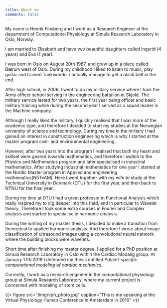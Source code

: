 ```yaml
---
title: About me
comments: false
---
```


My name is Henrik Finsberg and I work as a Research Engineer at the
department of Computational Physiology at Simula Research Laboratory
in Oslo, Norway.

I am married to Elisabeth and have two beautiful daughters called
Ingerid (4 years) and Eva (1 year).

I was born in Oslo on August 20th 1987, and grew up in a place called
Bærum west of Oslo. During my childhood I liked to listen to music,
play guitar and trained Taekwondo. I actually manage to get a black belt
in the end.

After high school, in 2006, I went to do my military service where I
took the Army officer school serving in the engineering battalion at
Skjold. The military service lasted for two years, the first year
being officer and basic military training while during the second year
I served as a squad leader in the Machine company.

Although I really liked the military, I quickly realised that I was
more of the academic type, and therefore I decided to start my studies
at the Norwegian university of science and technology. During my time
in the military I had gained an interest in construction engineering
which is why I started at the master program civil- and environmental
engineering.

However, after two years into the program I realised that
both my heart and skillset were geared towards mathematics, and therefore
I switch to the Physics and Mathematics program and later specialised in
industrial mathematics. After studying industrial mathematics for one year I started at the Nordic Master program in Applied and engineering mathematics(N5TeAM). Here I went together with my wife to study at the Technical University in Denmark (DTU) for the first year, and then back to NTNU for the final year.

During my time at DTU I had a great professor in Functional Analysis which really inspired my to dig deeper into this field, and in particular to Wavelet theory. Therefore I took some extra courses in Fourier and Complex analysis and started to specialise in harmonic analysis.

During the writing of my master thesis, I decided to make a transition from theoretical to applied harmonic analysis. And therefore I wrote about image classification of ultrasound images using a convolutional neural network where the building blocks were wavelets.

Short time after finishing my master degree, I applied for a PhD position at Simula Research Laboratory in Oslo within the Cardiac Modelig group. At January 17th 2018 I defended my thesis entitled *Patient-specific computational modeling of cardiac mechanics*.

Currently, I work as a research engineer in the computational physiology group at Simula Research Laboratory, where my current project is concerned with modeling of stem cells.



{{< figure src="/img/vph_photo.jpg" caption="This is me speaking at the Virtual Physiology Human Conference in Amsterdam in 2016" >}}
